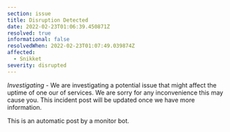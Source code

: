 ```yaml
---
section: issue
title: Disruption Detected
date: 2022-02-23T01:06:39.450871Z
resolved: true
informational: false
resolvedWhen: 2022-02-23T01:07:49.039874Z
affected:
  - Snikket
severity: disrupted
---
```

*Investigating* - We are investigating a potential issue that might affect the uptime of one our of services. We are sorry for any inconvenience this may cause you. This incident post will be updated once we have more information.

This is an automatic post by a monitor bot.
        